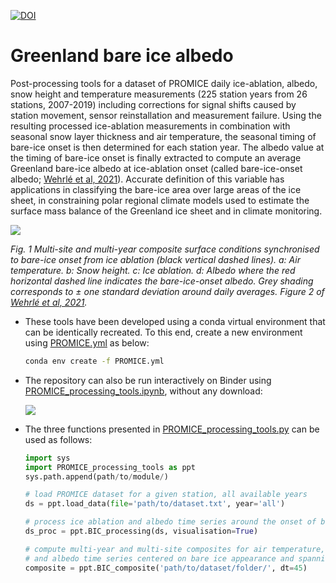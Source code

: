 [![DOI](https://zenodo.org/badge/273865759.svg)](https://zenodo.org/badge/latestdoi/273865759)
# Greenland bare ice albedo

Post-processing tools for a dataset of PROMICE daily ice-ablation, albedo, snow height and temperature measurements (225 station years from 26 stations, 2007-2019) including corrections for signal shifts caused by station movement, sensor reinstallation and measurement failure. Using the resulting processed ice-ablation measurements in combination with seasonal snow layer thickness and air temperature, the seasonal timing of bare-ice onset is then determined for each station year. The albedo value at the timing of bare-ice onset is finally extracted to compute an average Greenland bare-ice albedo at ice-ablation onset (called bare-ice-onset albedo; [Wehrlé et al, 2021](https://geusbulletin.org/index.php/geusb/article/view/5284)). Accurate definition of this variable has applications in classifying the bare-ice area over large areas of the ice sheet, in constraining polar regional climate models used to estimate the surface mass balance of the Greenland ice sheet and in climate monitoring.

![](https://geusbulletin.org/index.php/geusb/article/download/5284/12394/41081)

*Fig. 1 Multi-site and multi-year composite surface conditions synchronised to bare-ice onset from ice ablation (black vertical dashed lines). a: Air temperature. b: Snow height. c: Ice ablation. d: Albedo where the red horizontal dashed line indicates the bare-ice-onset albedo. Grey shading corresponds to ± one standard deviation around daily averages. Figure 2 of [Wehrlé et al, 2021](https://geusbulletin.org/index.php/geusb/article/view/5284).*

+ These tools have been developed using a conda virtual environment that can be identically recreated. To this end, 
create a new environment using [PROMICE.yml](https://github.com/AdrienWehrle/Greenland_bare_ice_albedo/blob/master/PROMICE.yml) as below:  
  ```bash
  conda env create -f PROMICE.yml
  ```

+ The repository can also be run interactively on Binder using [PROMICE_processing_tools.ipynb](https://github.com/AdrienWehrle/Greenland_bare_ice_albedo/blob/master/PROMICE_processing_tools.ipynb), without any download:

  [<img src="https://mybinder.org/badge_logo.svg">](https://mybinder.org/v2/gh/AdrienWehrle/Greenland_bare_ice_albedo/master)

 
+ The three functions presented in [PROMICE_processing_tools.py](https://github.com/AdrienWehrle/Greenland_bare_ice_albedo/blob/master/PROMICE_processing_tools.py) can be used as follows:

  ```python
  import sys
  import PROMICE_processing_tools as ppt
  sys.path.append(path/to/module/)

  # load PROMICE dataset for a given station, all available years
  ds = ppt.load_data(file='path/to/dataset.txt', year='all')

  # process ice ablation and albedo time series around the onset of bare ice conditions 
  ds_proc = ppt.BIC_processing(ds, visualisation=True)

  # compute multi-year and multi-site composites for air temperature, snow height, ice ablation  
  # and albedo time series centered on bare ice appearance and spanning ± dt days
  composite = ppt.BIC_composite('path/to/dataset/folder/', dt=45)
  ```
